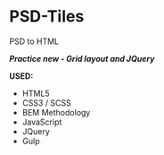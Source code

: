 # PSD-Tiles
PSD to HTML

***Practice new - Grid layout and JQuery***

**USED:**
+ HTML5
+ CSS3 / SCSS
+ BEM Methodology
+ JavaScript
+ JQuery
+ Gulp
